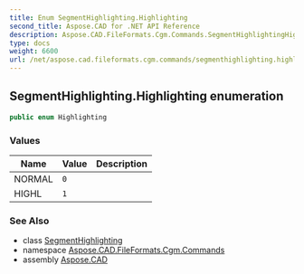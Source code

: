 ```yaml
---
title: Enum SegmentHighlighting.Highlighting
second_title: Aspose.CAD for .NET API Reference
description: Aspose.CAD.FileFormats.Cgm.Commands.SegmentHighlightingHighlighting enum. 
type: docs
weight: 6600
url: /net/aspose.cad.fileformats.cgm.commands/segmenthighlighting.highlighting/
---
```

## SegmentHighlighting.Highlighting enumeration

```csharp
public enum Highlighting
```

### Values

| Name | Value | Description |
| --- | --- | --- |
| NORMAL | `0` |  |
| HIGHL | `1` |  |

### See Also

* class [SegmentHighlighting](../segmenthighlighting/)
* namespace [Aspose.CAD.FileFormats.Cgm.Commands](../../aspose.cad.fileformats.cgm.commands/)
* assembly [Aspose.CAD](../../)


